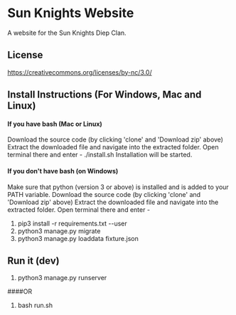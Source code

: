 
# Sun Knights Website
A website for the Sun Knights Diep Clan.


## License
https://creativecommons.org/licenses/by-nc/3.0/

## Install Instructions (For Windows, Mac and Linux)

#### If you have bash (Mac or Linux)
  Download the source code (by clicking 'clone' and 'Download zip' above)
  Extract the downloaded file and navigate into the extracted folder.
  Open terminal there and enter - 
    ./install.sh
  Installation will be started.

#### If you don't have bash (on Windows)
  Make sure that python (version 3 or above) is installed and is added to your PATH variable.
  Download the source code (by clicking 'clone' and 'Download zip' above)
  Extract the downloaded file and navigate into the extracted folder.
  Open terminal there and enter - 
  1. pip3 install -r requirements.txt --user
  2. python3 manage.py migrate
  3. python3 manage.py loaddata fixture.json
  
  
## Run it (dev)
  1. python3 manage.py runserver
  
####OR
  1. bash run.sh
